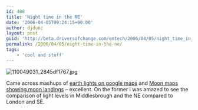 ```yaml
---
id: 408
title: 'Night time in the NE'
date: '2006-04-05T09:24:15+00:00'
author: djdunc
layout: post
guid: 'http://beta.driversofchange.com/emtech/2006/04/05/night_time_in_the_ne/'
permalink: /2006/04/05/night-time-in-the-ne/
tags:
    - 'cool and stuff'
---
```


![110049031_2845df1767.jpg](https://i0.wp.com/www.driversofchange.com/wp-content/uploads/mt-old/emtech/images/110049031_2845df1767.jpg?resize=500%2C399)

Came across mashups of [earth lights on google maps](http://www-static.cc.gatech.edu/~pesti/night/) and [Moon maps showing moon landings](http://moon.google.com/) – excellent. On the former i was amazed to see the comparison of light levels in Middlesbrough and the NE compared to London and SE.